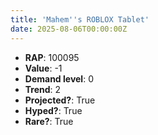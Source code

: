 ```yaml
---
title: 'Mahem''s ROBLOX Tablet'
date: 2025-08-06T00:00:00Z
---
```

- **RAP**: 100095
- **Value**: -1
- **Demand level**: 0
- **Trend**: 2
- **Projected?**: True
- **Hyped?**: True
- **Rare?**: True
